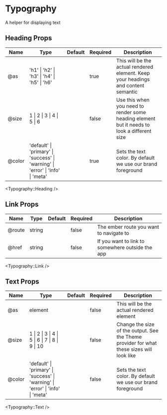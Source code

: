 # Typography

A helper for displaying text

## Heading Props

| Name  | Type | Default | Required | Description|
| ----- | ------------------------------------------------------------------------------- | ---- | ---- | ---- |
| @as    | 'h1' \| 'h2' \| 'h3' \| 'h4' \| 'h5' \| 'h6'                                    |  | true | This will be the actual rendered element. Keep your headings and content semantic |
| @size  | 1 \| 2 \| 3 \| 4 \| 5 \| 6                                                      |  | false | Use this when you need to render some heading element but it needs to look a different size |
| @color | 'default' \| 'primary' \| 'success' \| 'warning' \| 'error' \| 'info' \| 'meta' |  | true | Sets the text color. By default we use our brand foreground |

<Typography::Heading />

## Link Props

| Name  | Type | Default | Required | Description|
| ----- | ------ | ---- | ---- | ---- |
| @route | string |  | false | The ember route you want to navigate to |
| @href  | string |  | false | If you want to link to somewhere outside the app |

<Typography::Link />

## Text Props

| Name  | Type | Default | Required | Description|
| ----- | ------ | ---- | ---- | ---- |
| @as | element |  | false | This will be the actual rendered element |
| @size  | 1 \| 2 \| 3 \| 4 \| 5 \| 6 \| 7 \| 8 \| 9 \| 10 |  | false | Change the size of the output. See the Theme provider for what these sizes will look like |
| @color  | 'default' \| 'primary' \| 'success' \| 'warning' \| 'error' \| 'info' \| 'meta' |  | false | Sets the text color. By default we use our brand foreground |

<Typography::Text />



